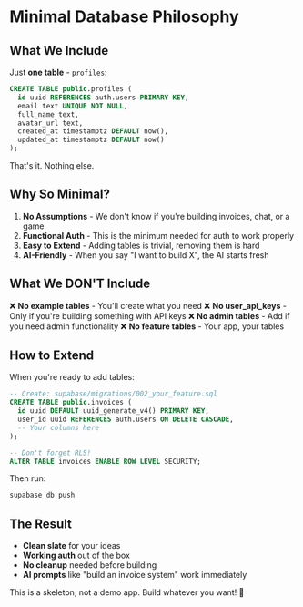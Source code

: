# Minimal Database Philosophy

## What We Include

Just **one table** - `profiles`:
```sql
CREATE TABLE public.profiles (
  id uuid REFERENCES auth.users PRIMARY KEY,
  email text UNIQUE NOT NULL,
  full_name text,
  avatar_url text,
  created_at timestamptz DEFAULT now(),
  updated_at timestamptz DEFAULT now()
);
```

That's it. Nothing else.

## Why So Minimal?

1. **No Assumptions** - We don't know if you're building invoices, chat, or a game
2. **Functional Auth** - This is the minimum needed for auth to work properly
3. **Easy to Extend** - Adding tables is trivial, removing them is hard
4. **AI-Friendly** - When you say "I want to build X", the AI starts fresh

## What We DON'T Include

❌ **No example tables** - You'll create what you need
❌ **No user_api_keys** - Only if you're building something with API keys
❌ **No admin tables** - Add if you need admin functionality
❌ **No feature tables** - Your app, your tables

## How to Extend

When you're ready to add tables:

```sql
-- Create: supabase/migrations/002_your_feature.sql
CREATE TABLE public.invoices (
  id uuid DEFAULT uuid_generate_v4() PRIMARY KEY,
  user_id uuid REFERENCES auth.users ON DELETE CASCADE,
  -- Your columns here
);

-- Don't forget RLS!
ALTER TABLE invoices ENABLE ROW LEVEL SECURITY;
```

Then run:
```bash
supabase db push
```

## The Result

- **Clean slate** for your ideas
- **Working auth** out of the box
- **No cleanup** needed before building
- **AI prompts** like "build an invoice system" work immediately

This is a skeleton, not a demo app. Build whatever you want! 🚀